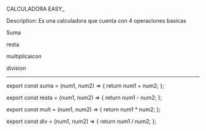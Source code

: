 CALCULADORA EASY_

Description: 
Es una calculadora que cuenta con 4 operaciones basicas

Suma

resta

multiplicaicon

division

----------

export const suma = (num1, num2) => {
    return num1 + num2;
  };
  
  export const resta = (num1, num2) => {
    return num1 - num2;
  };
  
  export const mult = (num1, num2) => {
    return num1 * num2;
  };
  
  export const div = (num1, num2) => {
    return num1 / num2;
  };